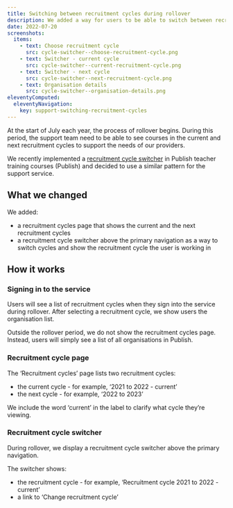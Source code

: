 ```yaml
---
title: Switching between recruitment cycles during rollover
description: We added a way for users to be able to switch between recruitment cycles during rollover
date: 2022-07-20
screenshots:
  items:
    - text: Choose recruitment cycle
      src: cycle-switcher--choose-recruitment-cycle.png
    - text: Switcher - current cycle
      src: cycle-switcher--current-recruitment-cycle.png
    - text: Switcher - next cycle
      src: cycle-switcher--next-recruitment-cycle.png
    - text: Organisation details
      src: cycle-switcher--organisation-details.png
eleventyComputed:
  eleventyNavigation:
    key: support-switching-recruitment-cycles
---
```


At the start of July each year, the process of rollover begins. During this period, the support team need to be able to see courses in the current and next recruitment cycles to support the needs of our providers.

We recently implemented a [recruitment cycle switcher](/publish-teacher-training-courses/switching-between-recruitment-cycles-during-rollover/) in Publish teacher training courses (Publish) and decided to use a similar pattern for the support service.

## What we changed

We added:

- a recruitment cycles page that shows the current and the next recruitment cycles
- a recruitment cycle switcher above the primary navigation as a way to switch cycles and show the recruitment cycle the user is working in

## How it works

### Signing in to the service

Users will see a list of recruitment cycles when they sign into the service during rollover. After selecting a recruitment cycle, we show users the organisation list.

Outside the rollover period, we do not show the recruitment cycles page. Instead, users will simply see a list of all organisations in Publish.

### Recruitment cycle page

The ‘Recruitment cycles’ page lists two recruitment cycles:

- the current cycle - for example, ‘2021 to 2022 - current’
- the next cycle - for example, ‘2022 to 2023’

We include the word ‘current’ in the label to clarify what cycle they’re viewing.

### Recruitment cycle switcher

During rollover, we display a recruitment cycle switcher above the primary navigation.

The switcher shows:

- the recruitment cycle - for example, ‘Recruitment cycle 2021 to 2022 - current’
- a link to ‘Change recruitment cycle’
